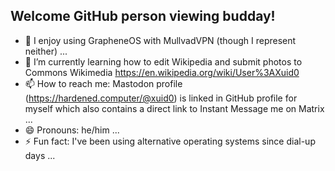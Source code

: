 ## Welcome GitHub person viewing budday!

- 🔭 I enjoy using GrapheneOS with MullvadVPN (though I represent neither) ...
- 🌱 I’m currently learning how to edit Wikipedia and submit photos to Commons Wikimedia https://en.wikipedia.org/wiki/User%3AXuid0
- 📫 How to reach me: Mastodon profile (https://hardened.computer/@xuid0) is linked in GitHub profile for myself which also contains a direct link to Instant Message me on Matrix ...
- 😄 Pronouns: he/him ...
- ⚡ Fun fact: I've been using alternative operating systems since dial-up days ...

